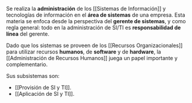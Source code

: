 Se realiza la **administración** de los [[Sistemas de Información]] y tecnologías de información en el **área de sistemas** de una empresa. Esta materia se enfoca desde la perspectiva del **gerente de sistemas**, y como regla general: todo en la administración de SI/TI es **responsabilidad de línea** del gerente.

Dado que los sistemas se proveen de los [[Recursos Organizacionales]] para utilizar recursos **humanos**, de **software** y de **hardware**, la [[Administración de Recursos Humanos]] juega un papel importante y complementario.

Sus subsistemas son:
- [[Provisión de SI y TI]].
- [[Aplicación de SI y TI]].